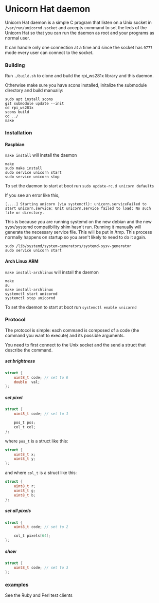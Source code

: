 Unicorn Hat daemon
=====================

Unicorn Hat daemon is a simple C program that listen on a Unix socket in
`/var/run/unicornd.socket` and accepts command to set the leds of the Unicorn
Hat so that you can run the daemon as root and your programs as normal
user.

It can handle only one connection at a time and
since the socket has `0777` mode every user can connect to the socket.

### Building

Run `./build.sh` to clone and build the rpi_ws281x library and this daemon.

Otherwise make sure you have scons installed, initalize the submodule directory and build manually:

```
sudo apt install scons
git submodule update --init
cd rpi_ws281x
scons build
cd ../
make
```

### Installation
#### Raspbian

`make install` will install the daemon

```
make
sudo make install
sudo service unicorn start
sudo service unicorn stop
```

To set the daemon to start at boot run `sudo update-rc.d unicorn defaults`

If you see an error like this,

```
[....] Starting unicorn (via systemctl): unicorn.serviceFailed to start unicorn.service: Unit unicorn.service failed to load: No such file or directory.
```

This is because you are running systemd on the new debian and the new
sysv/systemd compatibility shim hasn't run.  Running it manually will
generate the necessary service file.  This will be put in /tmp.  This
process normally happens on startup so you aren't likely to need to
do it again.

```
sudo /lib/systemd/system-generators/systemd-sysv-generator
sudo service unicorn start
```

#### Arch Linux ARM

`make install-archlinux` will install the daemon

```
make
su
make install-archlinux
systemctl start unicornd
systemctl stop unicornd
```

To set the daemon to start at boot run `systemctl enable unicornd`

### Protocol
The protocol is simple: each command is composed of a code (the command you want
to execute) and its possible arguments.

You need to first connect to the Unix socket and the send a struct that describe
the command.

##### set brightness

```c
struct {
	uint8_t code; // set to 0
	double  val;
};
```

##### set pixel

```c
struct {
	uint8_t code; // set to 1

	pos_t pos;
	col_t col;
};
```

where `pos_t` is a struct like this:

```c
struct {
	uint8_t x;
	uint8_t y;
};
```

and where `col_t` is a struct like this:

```c
struct {
	uint8_t r;
	uint8_t g;
	uint8_t b;
};
```

##### set all pixels

```c
struct {
	uint8_t code; // set to 2

	col_t pixels[64];
};
```

##### show

```c
struct {
	uint8_t code; // set to 3
};
```

### examples
See the Ruby and Perl test clients
